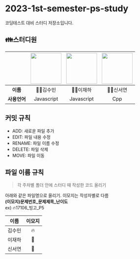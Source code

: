 # 2023-1st-semester-ps-study
코딩테스트 대비 스터디 저장소입니다.

## 👪스터디원

| | <a href="https://github.com/milk717"><img src="https://avatars.githubusercontent.com/u/57657868?v=4" width="100"></a> | <a href="https://github.com/Leejha"><img src="https://avatars.githubusercontent.com/u/57664427?v=4" width="100"></a> | <a href="https://github.com/ruth1442"><img src="https://avatars.githubusercontent.com/u/47629804?v=4" width="100"></a> |
| :---: | :---: | :---: | :---: |
|**이름**| 🧑‍💻김수민 | 🧑‍💻이재하 | 🧑‍💻신서연 |
|**사용언어**| Javascript | Javascript | Cpp |

## 커밋 규칙
- ADD: 새로운 파일 추가
- EDIT: 파일 내용 수정
- RENAME: 파일 이름 수정
- DELETE: 파일 삭제
- MOVE: 파일 이동

## 파일 이름 규칙
> 각 주차별 폴더 안에 스터디 때 작성한 코드 올리기  
 
아래와 같은 파일명으로 올리기. 이모지는 작성자별로 다름  
**(이모지)문제번호_문제제목_난이도**  
ex) 🔥17106_빙고_P5

| 이름 | 이모지 |
| :--: | :--:|
| 김수민 | 🔥 |
| 이재하 | 👻 | 
| 신서연 | 🍋 |

